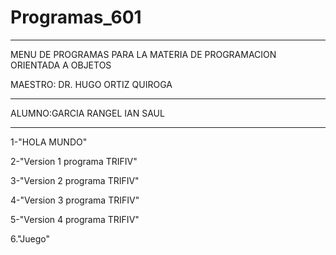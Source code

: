 # Programas_601
_______________________________________________________________________________
MENU DE PROGRAMAS PARA LA MATERIA DE PROGRAMACION ORIENTADA A OBJETOS

MAESTRO: DR. HUGO ORTIZ QUIROGA
_______________________________________________________________________________
ALUMNO:GARCIA RANGEL IAN SAUL
_______________________________________________________________________________
1-"HOLA MUNDO"

2-"Version 1 programa TRIFIV"

3-"Version 2 programa TRIFIV"

4-"Version 3 programa TRIFIV"

5-"Version 4 programa TRIFIV"

6."Juego"
